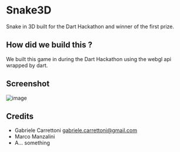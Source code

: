 # Snake3D

Snake in 3D built for the Dart Hackathon and winner of the first prize. 

## How did we build this ?

We built this game in <hours> during the Dart Hackathon using the webgl 
api wrapped by dart.

## Screenshot

![image](http://i.imgur.com/lmg8y.png)

## Credits

* Gabriele Carrettoni <gabriele.carrettoni@gmail.com>
* Marco Manzalini
* A… something

